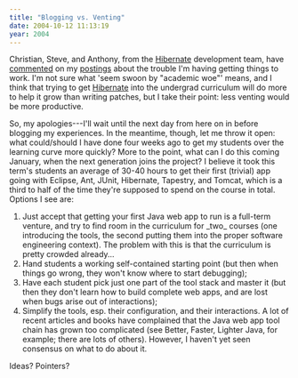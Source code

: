 ```yaml
---
title: "Blogging vs. Venting"
date: 2004-10-12 11:13:19
year: 2004
---
```

<p>Christian, Steve, and Anthony, from the <a href="http://www.hibernate.org">Hibernate</a> development team, have <a href="http://forum.hibernate.org/viewtopic.php?t=935189">commented</a> on my <a href="http://pyre.third-bit.com/blog/archives/000114.html">postings</a> about the trouble I'm having getting things to work.  I'm not sure what 'seem swoon by "academic woe"' means, and I think that trying to get <a href="http://www.hibernate.org">Hibernate</a> into the undergrad curriculum will do more to help it grow than writing patches, but I take their point: less venting would be more productive.</p>

<p>So, my apologies---I'll wait until the next day from here on in before blogging my experiences.  In the meantime, though, let me throw it open: what could/should I have done four weeks ago to get my students over the learning curve more quickly?  More to the point, what can I do this coming January, when the next generation joins the project?  I believe it took this term's students an average of 30-40 hours to get their first (trivial) app going with Eclipse, Ant, JUnit, Hibernate, Tapestry, and Tomcat, which is a third to half of the time they're supposed to spend on the course in total.  Options I see are:</p>

<ol>

<li>Just accept that getting your first Java web app to run is a full-term venture, and try to find room in the curriculum for _two_ courses (one introducing the tools, the second putting them into the proper software engineering context).  The problem with this is that the curriculum is pretty crowded already...</li>

<li>Hand students a working self-contained starting point (but then when things go wrong, they won't know where to start debugging);</li>

<li>Have each student pick just one part of the tool stack and master it (but then they don't learn how to build complete web apps, and are lost when bugs arise out of interactions);</li>

<li>Simplify the tools, esp. their configuration, and their interactions.  A lot of recent articles and books have complained that the Java web app tool chain has grown too complicated (see Better, Faster, Lighter Java, for example; there are lots of others).  However, I haven't yet seen consensus on what to do about it.</li>

</ol>

<p>Ideas?  Pointers?</p>

